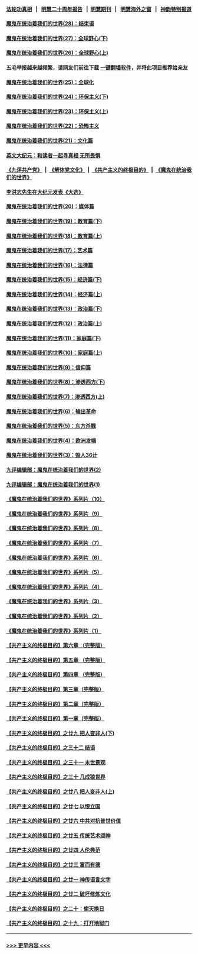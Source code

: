 #### [法轮功真相](https://github.com/gfw-breaker/truth/blob/master/README.md?t=0) &nbsp;&nbsp;|&nbsp;&nbsp; [明慧二十周年报告](https://github.com/gfw-breaker/mh-reports/blob/master/README.md?t=0) &nbsp;&nbsp;|&nbsp;&nbsp;[明慧期刊](https://github.com/gfw-breaker/mh-qikan) &nbsp;&nbsp;|&nbsp;&nbsp; [明慧海外之窗](https://github.com/gfw-breaker/mh-news/blob/master/README.md?t=0) &nbsp;&nbsp;|&nbsp;&nbsp; [神韵特别报道](https://github.com/gfw-breaker/mh-news/blob/master/shenyun.md?t=0)
#### [魔鬼在统治着我们的世界(28)：结束语](../pages/nsc422/n10936246.md?t=06141552) 
#### [魔鬼在统治着我们的世界(27)：全球野心(下)](../pages/nsc422/n10928319.md?t=06141552) 
#### [魔鬼在统治着我们的世界(26)：全球野心(上)](../pages/nsc422/n10900318.md?t=06141552) 
#### 五毛举报越来越频繁，请网友们前往下载 [一键翻墙软件](https://github.com/gfw-breaker/ssr-accounts)，并将此项目推荐给亲友
#### [魔鬼在统治着我们的世界(25)：全球化](../pages/nsc422/n10788205.md?t=06141552) 
#### [魔鬼在统治着我们的世界(24)：环保主义(下)](../pages/nsc422/n10695307.md?t=06141552) 
#### [魔鬼在统治着我们的世界(23)：环保主义(上)](../pages/nsc422/n10688613.md?t=06141552) 
#### [魔鬼在统治着我们的世界(22)：恐怖主义](../pages/nsc422/n10614727.md?t=06141552) 
#### [魔鬼在统治着我们的世界(21)：文化篇](../pages/nsc422/n10597706.md?t=06141552) 
#### [英文大纪元：和读者一起寻真相 无所畏惧](../pages/nsc422/n12542027.md?t=06141552) 
#### [《九评共产党》](https://github.com/begood0513/9ping.md/blob/master/README.md) &nbsp;|&nbsp; [《解体党文化》](../../../../jtdwh.md/blob/master/README.md)  &nbsp;|&nbsp; [《共产主义的终极目的》](../../../../gczydzjmd.md/blob/master/README.md) &nbsp;|&nbsp; [《魔鬼在统治我们的世界》](../../../../mgztzwmdsj.md/blob/master/README.md) 
#### [李洪志先生在大纪元发表《大选》](../pages/nsc422/n12534746.md?t=06141552) 
#### [魔鬼在统治着我们的世界(20)：媒体篇](../pages/nsc422/n10586579.md?t=06141552) 
#### [魔鬼在统治着我们的世界(19)：教育篇(下)](../pages/nsc422/n10564808.md?t=06141552) 
#### [魔鬼在统治着我们的世界(18)：教育篇(上)](../pages/nsc422/n10526970.md?t=06141552) 
#### [魔鬼在统治着我们的世界(17)：艺术篇](../pages/nsc422/n10499093.md?t=06141552) 
#### [魔鬼在统治着我们的世界(16)：法律篇](../pages/nsc422/n10485969.md?t=06141552) 
#### [魔鬼在统治着我们的世界(15)：经济篇(下)](../pages/nsc422/n10469975.md?t=06141552) 
#### [魔鬼在统治着我们的世界(14)：经济篇(上)](../pages/nsc422/n10457370.md?t=06141552) 
#### [魔鬼在统治着我们的世界(13)：政治篇(下)](../pages/nsc422/n10448270.md?t=06141552) 
#### [魔鬼在统治着我们的世界(12)：政治篇(上)](../pages/nsc422/n10444576.md?t=06141552) 
#### [魔鬼在统治着我们的世界(11)：家庭篇(下)](../pages/nsc422/n10440961.md?t=06141552) 
#### [魔鬼在统治着我们的世界(10)：家庭篇(上)](../pages/nsc422/n10435448.md?t=06141552) 
#### [魔鬼在统治着我们的世界(9)：信仰篇](../pages/nsc422/n10432159.md?t=06141552) 
#### [魔鬼在统治着我们的世界(8)：渗透西方(下)](../pages/nsc422/n10429603.md?t=06141552) 
#### [魔鬼在统治着我们的世界(7)：渗透西方(上)](../pages/nsc422/n10426013.md?t=06141552) 
#### [魔鬼在统治着我们的世界(6)：输出革命](../pages/nsc422/n10421536.md?t=06141552) 
#### [魔鬼在统治着我们的世界(5)：东方杀戮](../pages/nsc422/n10417707.md?t=06141552) 
#### [魔鬼在统治着我们的世界(4)：欧洲发端](../pages/nsc422/n10414890.md?t=06141552) 
#### [魔鬼在统治着我们的世界(3)：毁人36计](../pages/nsc422/n10411583.md?t=06141552) 
#### [九评编辑部：魔鬼在统治着我们的世界(2)](../pages/nsc422/n10410036.md?t=06141552) 
#### [九评编辑部：魔鬼在统治着我们的世界(1)](../pages/nsc422/n10406825.md?t=06141552) 
#### [《魔鬼在统治着我们的世界》系列片（10）](../pages/nsc422/n12292670.md?t=06141552) 
#### [《魔鬼在统治着我们的世界》系列片（9）](../pages/nsc422/n12290859.md?t=06141552) 
#### [《魔鬼在统治着我们的世界》系列片（8）](../pages/nsc422/n12287445.md?t=06141552) 
#### [《魔鬼在统治着我们的世界》系列片（7）](../pages/nsc422/n12283425.md?t=06141552) 
#### [《魔鬼在统治着我们的世界》系列片（6）](../pages/nsc422/n12282314.md?t=06141552) 
#### [《魔鬼在统治着我们的世界》系列片（5）](../pages/nsc422/n12281419.md?t=06141552) 
#### [《魔鬼在统治着我们的世界》系列片（4）](../pages/nsc422/n12274024.md?t=06141552) 
#### [《魔鬼在统治着我们的世界》系列片（3）](../pages/nsc422/n12271322.md?t=06141552) 
#### [《魔鬼在统治着我们的世界》系列片（2）](../pages/nsc422/n12269049.md?t=06141552) 
#### [《魔鬼在统治着我们的世界》系列片（1）](../pages/nsc422/n12267575.md?t=06141552) 
#### [【共产主义的终极目的】第六章 （完整版）](../pages/nsc422/n11428913.md?t=06141552) 
#### [【共产主义的终极目的】第五章 （完整版）](../pages/nsc422/n11428912.md?t=06141552) 
#### [【共产主义的终极目的】第四章 （完整版）](../pages/nsc422/n11428907.md?t=06141552) 
#### [【共产主义的终极目的】第三章（完整版）](../pages/nsc422/n11428848.md?t=06141552) 
#### [【共产主义的终极目的】第二章（完整版）](../pages/nsc422/n11428831.md?t=06141552) 
#### [【共产主义的终极目的】第一章（完整版）](../pages/nsc422/n11417651.md?t=06141552) 
#### [【共产主义的终极目的】之廿九 把人变非人(下)](../pages/nsc422/n11344140.md?t=06141552) 
#### [【共产主义的终极目的】之三十二 结语](../pages/nsc422/n11360535.md?t=06141552) 
#### [【共产主义的终极目的】之三十一 末世景观](../pages/nsc422/n11351129.md?t=06141552) 
#### [【共产主义的终极目的】之三十 几成狼世界](../pages/nsc422/n11348280.md?t=06141552) 
#### [【共产主义的终极目的】之廿八 把人变非人(上)](../pages/nsc422/n11340492.md?t=06141552) 
#### [【共产主义的终极目的】之廿七 以恨立国](../pages/nsc422/n11336944.md?t=06141552) 
#### [【共产主义的终极目的】之廿六 中共对抗普世价值](../pages/nsc422/n11324785.md?t=06141552) 
#### [【共产主义的终极目的】之廿五 传统艺术颂神](../pages/nsc422/n11296396.md?t=06141552) 
#### [【共产主义的终极目的】之廿四 人伦典范](../pages/nsc422/n11296397.md?t=06141552) 
#### [【共产主义的终极目的】之廿三 富而有德](../pages/nsc422/n11283598.md?t=06141552) 
#### [【共产主义的终极目的】之廿一 神传语言文字](../pages/nsc422/n11263265.md?t=06141552) 
#### [【共产主义的终极目的】之廿二 破坏修炼文化](../pages/nsc422/n11245728.md?t=06141552) 
#### [【共产主义的终极目的】之二十：偷天换日](../pages/nsc422/n11238846.md?t=06141552) 
#### [【共产主义的终极目的】之十九：打开地狱门](../pages/nsc422/n11206376.md?t=06141552) 

----
#### [ >>> 更早内容 <<< ](../indexes/nsc422-earlier.md)
